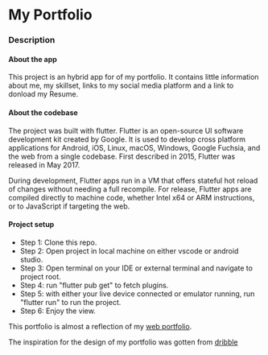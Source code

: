 # My Portfolio

### Description

#### About the app
This project is an hybrid app for of my portfolio. It contains little information about me, my skillset, 
links to my social media platform and a link to donload my Resume.

#### About the codebase
The project was built with flutter. Flutter is an open-source UI software development kit created by Google. It is used to develop cross platform applications for Android, iOS, Linux, macOS, Windows, Google Fuchsia, and the web from a single codebase. First described in 2015, Flutter was released in May 2017.

During development, Flutter apps run in a VM that offers stateful hot reload of changes without needing a full recompile. For release, Flutter apps are compiled directly to machine code, whether Intel x64 or ARM instructions, or to JavaScript if targeting the web.

#### Project setup
- Step 1: Clone this repo.
- Step 2: Open project in local machine on either vscode or android studio.
- Step 3: Open terminal on your IDE or external terminal and navigate to project root.
- Step 4: run "flutter pub get" to fetch plugins.
- Step 5: with either your live device connected or emulator running, run "flutter run" to run the project.
- Step 6: Enjoy the view.

This portfolio is almost a reflection of my [web portfolio](https://kparobor.me/).

The inspiration for the design of my portfolio was gotten from [dribble](https://dribbble.com/shots/6719179-Photographer-Portfolio-animation)


